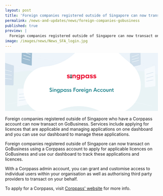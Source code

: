 ```yaml
---
layout: post
title: 'Foreign companies registered outside of Singapore can now transact on GoBusiness'
permalink: /news-and-updates/news/foreign-companies-gobusiness
published: true
preview: |
  Foreign companies registered outside of Singapore can now transact on GoBusiness
image: /images/news/News_SFA_login.jpg
---
```


![Foreign companies registered outside of Singapore can now transact on GoBusiness](/images/news/News_SFA_login.jpg)

Foreign companies registered outside of Singapore who have a Corppass account can now transact on GoBusiness. Services include applying for licences that are applicable and managing applications on one dashboard and you can use our dashboard to manage these applications.

Foreign companies registered outside of Singapore can now transact on GoBusiness using a Corppass account to apply for applicable licences on GoBusiness and use our dashboard to track these applications and licences.

With a Corppass admin account, you can grant and customise access to individual users within your organisation as well as authorising third party providers to transact on your behalf.

To apply for a Corppass, visit [Corppass' website](https://ww.corppass.gov.sg) for more info.

<script src="/jquery/jquery.min.js"></script>
<script src="/jquery/bp-menu-new-tab.js"></script>